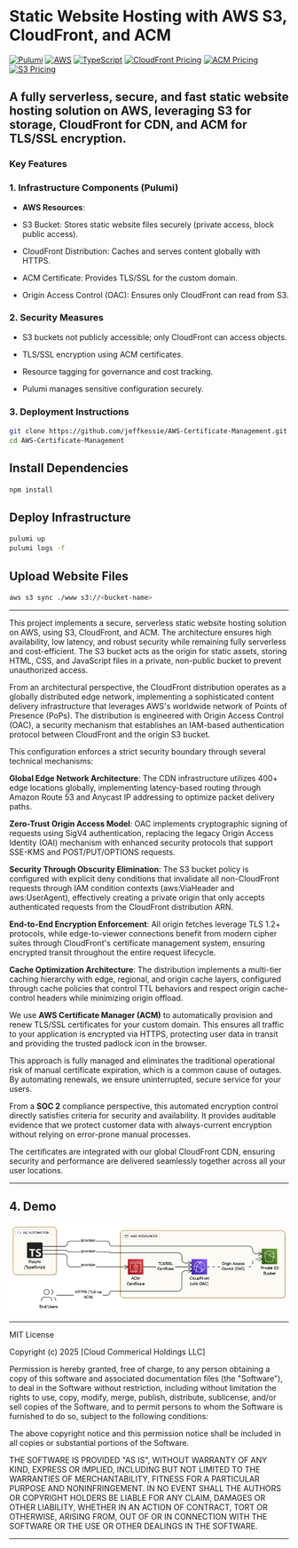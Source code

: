 # Static Website Hosting with AWS S3, CloudFront, and ACM

[![Pulumi](https://img.shields.io/badge/pulumi-infra%20as%20code-f04e35)](https://www.pulumi.com/)
[![AWS](https://img.shields.io/badge/AWS-serverless-ff9900)](https://aws.amazon.com)
[![TypeScript](https://img.shields.io/badge/typescript-4.9+-3178c6)](https://www.typescriptlang.org/)
[![CloudFront Pricing](https://img.shields.io/badge/AWS%20CloudFront-Pricing-232f3e?logo=amazon-aws)](https://aws.amazon.com/cloudfront/pricing/)
[![ACM Pricing](https://img.shields.io/badge/AWS%20ACM-Free–Export–0.50-232f3e?logo=amazon-aws)](https://aws.amazon.com/certificate-manager/pricing/)
[![S3 Pricing](https://img.shields.io/badge/AWS%20S3-Pricing-569A31?logo=amazon-aws)](https://aws.amazon.com/s3/pricing/)

## A fully serverless, secure, and fast static website hosting solution on AWS, leveraging S3 for storage, CloudFront for CDN, and ACM for TLS/SSL encryption.

### Key Features 

### 1. Infrastructure Components (Pulumi)
- **AWS Resources**:
 -  S3 Bucket: Stores static website files securely (private access, block public access).

 -  CloudFront Distribution: Caches and serves content globally with HTTPS.

 -  ACM Certificate: Provides TLS/SSL for the custom domain.

 -  Origin Access Control (OAC): Ensures only CloudFront can read from S3.

### 2. Security Measures
 -  S3 buckets not publicly accessible; only CloudFront can access objects.

 -  TLS/SSL encryption using ACM certificates.

 -  Resource tagging for governance and cost tracking.

 -  Pulumi manages sensitive configuration securely.


### 3. Deployment Instructions
```bash
git clone https://github.com/jeffkessie/AWS-Certificate-Management.git
cd AWS-Certificate-Management
```

## Install Dependencies
```bash
npm install
```

## Deploy Infrastructure 

```bash
pulumi up
pulumi logs -f
```

## Upload Website Files

```bash
aws s3 sync ./www s3://<bucket-name>

```
---

This project implements a secure, serverless static website hosting solution on AWS, using S3, CloudFront, and ACM. The architecture ensures high availability, low latency, and robust security while remaining fully serverless and cost-efficient. The S3 bucket acts as the origin for static assets, storing HTML, CSS, and JavaScript files in a private, non-public bucket to prevent unauthorized access.

From an architectural perspective, the CloudFront distribution operates as a globally distributed edge network, implementing a sophisticated content delivery infrastructure that leverages AWS's worldwide network of Points of Presence (PoPs). The distribution is engineered with Origin Access Control (OAC), a security mechanism that establishes an IAM-based authentication protocol between CloudFront and the origin S3 bucket.

This configuration enforces a strict security boundary through several technical mechanisms:

**Global Edge Network Architecture**: The CDN infrastructure utilizes 400+ edge locations globally, implementing latency-based routing through Amazon Route 53 and Anycast IP addressing to optimize packet delivery paths.

**Zero-Trust Origin Access Model**: OAC implements cryptographic signing of requests using SigV4 authentication, replacing the legacy Origin Access Identity (OAI) mechanism with enhanced security protocols that support SSE-KMS and POST/PUT/OPTIONS requests.

**Security Through Obscurity Elimination**: The S3 bucket policy is configured with explicit deny conditions that invalidate all non-CloudFront requests through IAM condition contexts (aws:ViaHeader and aws:UserAgent), effectively creating a private origin that only accepts authenticated requests from the CloudFront distribution ARN.

**End-to-End Encryption Enforcement**: All origin fetches leverage TLS 1.2+ protocols, while edge-to-viewer connections benefit from modern cipher suites through CloudFront's certificate management system, ensuring encrypted transit throughout the entire request lifecycle.

**Cache Optimization Architecture**: The distribution implements a multi-tier caching hierarchy with edge, regional, and origin cache layers, configured through cache policies that control TTL behaviors and respect origin cache-control headers while minimizing origin offload.


We use **AWS Certificate Manager (ACM)** to automatically provision and renew TLS/SSL certificates for your custom domain. This ensures all traffic to your application is encrypted via HTTPS, protecting user data in transit and providing the trusted padlock icon in the browser.

This approach is fully managed and eliminates the traditional operational risk of manual certificate expiration, which is a common cause of outages. By automating renewals, we ensure uninterrupted, secure service for your users.

From a **SOC 2** compliance perspective, this automated encryption control directly satisfies criteria for security and availability. It provides auditable evidence that we protect customer data with always-current encryption without relying on error-prone manual processes.

The certificates are integrated with our global CloudFront CDN, ensuring security and performance are delivered seamlessly together across all your user locations.

---

## **4. Demo**

![AWS ACM and S3 Architecture](demo/architecture.png)

---

MIT License

Copyright (c) 2025 [Cloud Commerical Holdings LLC]

Permission is hereby granted, free of charge, to any person obtaining a copy
of this software and associated documentation files (the "Software"), to deal
in the Software without restriction, including without limitation the rights
to use, copy, modify, merge, publish, distribute, sublicense, and/or sell
copies of the Software, and to permit persons to whom the Software is
furnished to do so, subject to the following conditions:

The above copyright notice and this permission notice shall be included in all
copies or substantial portions of the Software.

THE SOFTWARE IS PROVIDED "AS IS", WITHOUT WARRANTY OF ANY KIND, EXPRESS OR
IMPLIED, INCLUDING BUT NOT LIMITED TO THE WARRANTIES OF MERCHANTABILITY,
FITNESS FOR A PARTICULAR PURPOSE AND NONINFRINGEMENT. IN NO EVENT SHALL THE
AUTHORS OR COPYRIGHT HOLDERS BE LIABLE FOR ANY CLAIM, DAMAGES OR OTHER
LIABILITY, WHETHER IN AN ACTION OF CONTRACT, TORT OR OTHERWISE, ARISING FROM,
OUT OF OR IN CONNECTION WITH THE SOFTWARE OR THE USE OR OTHER DEALINGS IN THE
SOFTWARE.


---